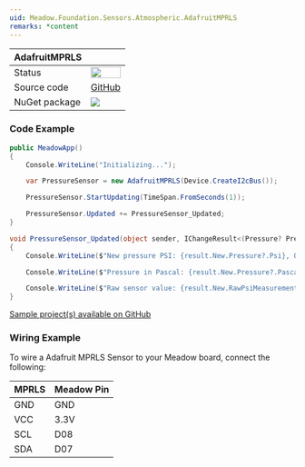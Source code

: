 ```yaml
---
uid: Meadow.Foundation.Sensors.Atmospheric.AdafruitMPRLS
remarks: *content
---
```


| AdafruitMPRLS | |
|--------|--------|
| Status | <img src="https://img.shields.io/badge/Working-brightgreen" style="width: auto; height: -webkit-fill-available;" /> |
| Source code | [GitHub](https://github.com/WildernessLabs/Meadow.Foundation/tree/master/Source/Meadow.Foundation.Peripherals/Sensors.Atmospheric.AdafruitMPRLS) |
| NuGet package | <a href="https://www.nuget.org/packages/Meadow.Foundation.Sensors.Atmospheric.AdafruitMPRLS/" target="_blank"><img src="https://img.shields.io/nuget/v/Meadow.Foundation.Sensors.Atmospheric.AdafruitMPRLS.svg?label=Meadow.Foundation.Sensors.Atmospheric.AdafruitMPRLS" /></a> |

### Code Example

```csharp
public MeadowApp()
{
    Console.WriteLine("Initializing...");

    var PressureSensor = new AdafruitMPRLS(Device.CreateI2cBus());

    PressureSensor.StartUpdating(TimeSpan.FromSeconds(1));

    PressureSensor.Updated += PressureSensor_Updated;
}

void PressureSensor_Updated(object sender, IChangeResult<(Pressure? Pressure, Pressure? RawPsiMeasurement)> result)
{
    Console.WriteLine($"New pressure PSI: {result.New.Pressure?.Psi}, Old pressure PSI: {result.Old?.Pressure?.Psi}");

    Console.WriteLine($"Pressure in Pascal: {result.New.Pressure?.Pascal}");

    Console.WriteLine($"Raw sensor value: {result.New.RawPsiMeasurement?.Psi}");
}

```

[Sample project(s) available on GitHub](https://github.com/WildernessLabs/Meadow.Foundation/tree/main/Source/Meadow.Foundation.Peripherals/Sensors.Atmospheric.AdafruitMPRLS/Samples/AdafruitMPRLS_Sample)

### Wiring Example

To wire a Adafruit MPRLS Sensor to your Meadow board, connect the following:

| MPRLS  | Meadow Pin |
|--------|------------|
| GND    | GND        |
| VCC    | 3.3V       |
| SCL    | D08        |
| SDA    | D07        |




